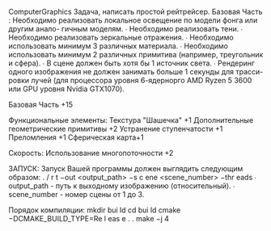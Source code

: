 ComputerGraphics
Задача, написать простой рейтрейсер.
Базовая Часть :
Необходимо реализовать локальное освещение по модели фонга или другим анало-
гичным моделям.
∙ Необходимо реализовать тени.
∙ Необходимо реализовать зеркальные отражения.
∙ Необходимо использовать минимум 3 различных материала.
∙ Необходимо использовать минимум 2 различных примитива (например, треугольник
и сфера).
∙ В сцене должен быть хотя бы 1 источник света.
∙ Рендеринг одного изображения не должен занимать больше 1 секунды для трасси-
ровки лучей (для процессора уровня 6-ядернорго AMD Ryzen 5 3600 или GPU уровня
Nvidia GTX1070).


 Базовая Часть +15

 Функциональные элементы:
 Текстура "Шашечка" +1
 Дополнительные геометрические примитивы +2 
 Устранение ступенчатости +1 
 Преломления +1
 Сферическая карта+1


 Скорость:
 Использование многопоточности +2
 
 
 
 ЗАПУСК:
Запуск Вашей программы должен выглядить следующим образом:
. / r t −out <output_path> −s c ene <scene_number> −thr eads <threads>
∙ output_path - путь к выходному изображению (относительный).
∙ scene_number - номер сцены от 1 до 3.

Порядок компиляции:
mkdir bui ld
cd bui ld
cmake −DCMAKE\_BUILD\_TYPE=Re l eas e . .
make −j 4
